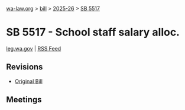 [wa-law.org](/) > [bill](/bill/) > [2025-26](/bill/2025-26/) > [SB 5517](/bill/2025-26/sb/5517/)

# SB 5517 - School staff salary alloc.
[leg.wa.gov](https://app.leg.wa.gov/billsummary?BillNumber=5517&Year=2025&Initiative=false) | [RSS Feed](./rss.xml)

## Revisions
* [Original Bill](1/)

## Meetings